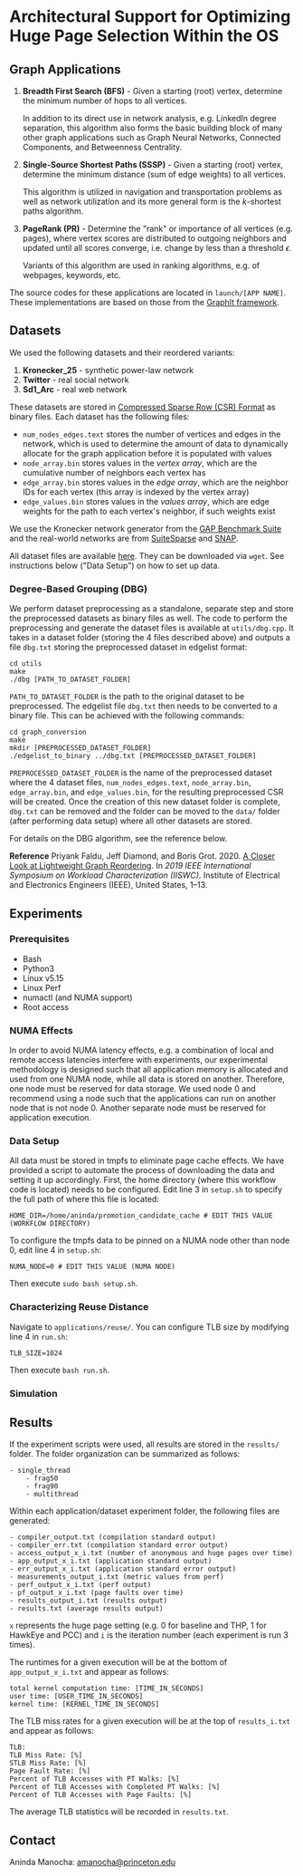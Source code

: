 # Architectural Support for Optimizing Huge Page Selection Within the OS

## Graph Applications

 1. **Breadth First Search (BFS)** - Given a starting (root) vertex, determine the minimum number of hops to all vertices. 

	In addition to its direct use in network analysis, e.g. LinkedIn degree separation, this algorithm also forms the basic building block of many other graph applications such as Graph Neural Networks, Connected Components, and Betweenness Centrality.
 2. **Single-Source Shortest Paths (SSSP)** - Given a starting (root) vertex, determine the minimum distance (sum of edge weights) to all vertices. 

	This algorithm is utilized in navigation and transportation problems as well as network utilization and its more general form is the $k$-shortest paths algorithm. 
 3. **PageRank (PR)** - Determine the "rank" or importance of all vertices (e.g. pages), where vertex scores are distributed to outgoing neighbors and updated until all scores converge, i.e. change by less than a threshold $\epsilon$. 

	Variants of this algorithm are used in ranking algorithms, e.g. of webpages, keywords, etc. 

The source codes for these applications are located in `launch/[APP NAME]`. These implementations are based on those from the [GraphIt framework](https://graphit-lang.org/).

## Datasets
We used the following datasets and their reordered variants:
1. **Kronecker_25** - synthetic power-law network
2. **Twitter** - real social network
3. **Sd1_Arc** - real web network

These datasets are stored in [Compressed Sparse Row (CSR) Format](https://en.wikipedia.org/wiki/Sparse_matrix) as binary files. Each dataset has the following files:

 - `num_nodes_edges.text` stores the number of vertices and edges in the network, which is used to determine the amount of data to dynamically allocate for the graph application before it is populated with values
 - `node_array.bin` stores values in the *vertex array*, which are the cumulative number of neighbors each vertex has
 - `edge_array.bin` stores values in the *edge array*, which are the neighbor IDs for each vertex (this array is indexed by the vertex array) 
 - `edge_values.bin` stores values in the *values array*, which are edge weights for the path to each vertex's neighbor, if such weights exist

We use the Kronecker network generator from the [GAP Benchmark Suite](http://gap.cs.berkeley.edu/benchmark.html) and the real-world networks are from [SuiteSparse](https://sparse.tamu.edu/) and [SNAP](http://snap.stanford.edu/).

All dataset files are available [here](https://decades.cs.princeton.edu/datasets/big/). They can be downloaded via `wget`. See instructions below ("Data Setup") on how to set up data. 

### Degree-Based Grouping (DBG)

We perform dataset preprocessing as a standalone, separate step and store the preprocessed datasets as binary files as well. The code to perform the preprocessing and generate the dataset files is available at `utils/dbg.cpp`. It takes in a dataset folder (storing the 4 files described above) and outputs a file `dbg.txt` storing the preprocessed dataset in edgelist format:

    cd utils
    make
    ./dbg [PATH_TO_DATASET_FOLDER]

`PATH_TO_DATASET_FOLDER` is the path to the original dataset to be preprocessed. The edgelist file `dbg.txt` then needs to be converted to a binary file. This can be achieved with the following commands:

    cd graph_conversion
    make
    mkdir [PREPROCESSED_DATASET_FOLDER]
    ./edgelist_to_binary ../dbg.txt [PREPROCESSED_DATASET_FOLDER]

`PREPROCESSED_DATASET_FOLDER` is the name of the preprocessed dataset where the 4 dataset files, `num_nodes_edges.text`, `node_array.bin`, `edge_array.bin`, and `edge_values.bin`, for the resulting preprocessed CSR will be created. Once the creation of this new dataset folder is complete, `dbg.txt` can be removed and the folder can be moved to the `data/` folder (after performing data setup) where all other datasets are stored.

For details on the DBG algorithm, see the reference below.

**Reference**
Priyank Faldu, Jeff Diamond, and Boris Grot. 2020. [A Closer Look at Lightweight Graph Reordering](https://faldupriyank.com/papers/DBG_IISWC19.pdf). In *2019 IEEE International Symposium on Workload Characterization (IISWC)*. Institute of Electrical and Electronics Engineers (IEEE), United States, 1–13. 

## Experiments

### Prerequisites
 - Bash
 - Python3
 - Linux v5.15
 - Linux Perf
 - numactl (and NUMA support)
 - Root access

### NUMA Effects

In order to avoid NUMA latency effects, e.g. a combination of local and remote access latencies interfere with experiments, our experimental methodology is designed such that all application memory is allocated and used from one NUMA node, while all data is stored on another. Therefore, one node must be reserved for data storage. We used node 0 and  recommend using a node such that the applications can run on another node that is not node 0. Another separate node must be reserved for application execution.

### Data Setup

All data must be stored in tmpfs to eliminate page cache effects. We have provided a script to automate the process of downloading the data and setting it up accordingly. First, the home directory (where this workflow code is located) needs to be configured. Edit line 3 in `setup.sh` to specify the full path of where this file is located:

    HOME_DIR=/home/aninda/promotion_candidate_cache # EDIT THIS VALUE (WORKFLOW DIRECTORY)

To configure the tmpfs data to be pinned on a NUMA node other than node 0, edit line 4 in `setup.sh`:

    NUMA_NODE=0 # EDIT THIS VALUE (NUMA NODE) 

Then execute `sudo bash setup.sh`.

### Characterizing Reuse Distance

Navigate to `applications/reuse/`. You can configure TLB size by modifying line 4 in `run.sh`:

    TLB_SIZE=1024

Then execute `bash run.sh`. 

### Simulation

## Results

If the experiment scripts were used, all results are stored in the `results/` folder. The folder organization can be summarized as follows:

	- single_thread
     	- frag50
      	- frag90
       	- multithread

Within each application/dataset experiment folder, the following files are generated:

    - compiler_output.txt (compilation standard output)
    - compiler_err.txt (compilation standard error output)
    - access_output_x_i.txt (number of anonymous and huge pages over time)
    - app_output_x_i.txt (application standard output)
    - err_output_x_i.txt (application standard error output)
    - measurements_output_i.txt (metric values from perf)
    - perf_output_x_i.txt (perf output)
    - pf_output_x_i.txt (page faults over time)
    - results_output_i.txt (results output)
    - results.txt (average results output)     

`x` represents the huge page setting (e.g. 0 for baseline and THP, 1 for HawkEye and PCC) and `i` is the iteration number (each experiment is run 3 times). 

The runtimes for a given execution will be at the bottom of `app_output_x_i.txt` and appear as follows:

    total kernel computation time: [TIME_IN_SECONDS]
    user time: [USER_TIME_IN_SECONDS]
    kernel time: [KERNEL_TIME_IN_SECONDS]

The TLB miss rates for a given execution will be at the top of `results_i.txt` and appear as follows:

    TLB:
    TLB Miss Rate: [%]
    STLB Miss Rate: [%]
    Page Fault Rate: [%]
    Percent of TLB Accesses with PT Walks: [%]
    Percent of TLB Accesses with Completed PT Walks: [%]
    Percent of TLB Accesses with Page Faults: [%]

The average TLB statistics will be recorded in `results.txt`.

## Contact
Aninda Manocha: amanocha@princeton.edu

